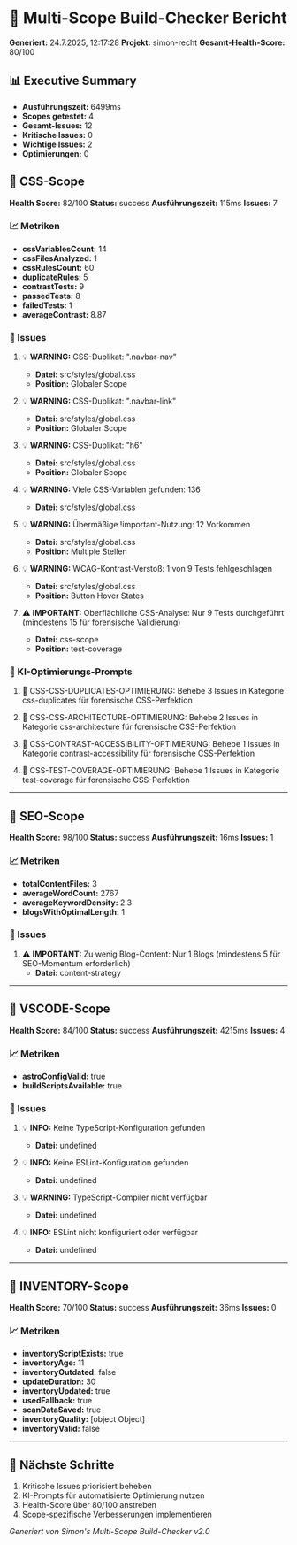 # 🚀 Multi-Scope Build-Checker Bericht

**Generiert:** 24.7.2025, 12:17:28
**Projekt:** simon-recht
**Gesamt-Health-Score:** 80/100

## 📊 Executive Summary

- **Ausführungszeit:** 6499ms
- **Scopes getestet:** 4
- **Gesamt-Issues:** 12
- **Kritische Issues:** 0
- **Wichtige Issues:** 2
- **Optimierungen:** 0

## 🎯 CSS-Scope

**Health Score:** 82/100
**Status:** success
**Ausführungszeit:** 115ms
**Issues:** 7

### 📈 Metriken

- **cssVariablesCount:** 14
- **cssFilesAnalyzed:** 1
- **cssRulesCount:** 60
- **duplicateRules:** 5
- **contrastTests:** 9
- **passedTests:** 8
- **failedTests:** 1
- **averageContrast:** 8.87

### 🚨 Issues

1. 💡 **WARNING:** CSS-Duplikat: ".navbar-nav"
   - **Datei:** src/styles/global.css
   - **Position:** Globaler Scope

2. 💡 **WARNING:** CSS-Duplikat: ".navbar-link"
   - **Datei:** src/styles/global.css
   - **Position:** Globaler Scope

3. 💡 **WARNING:** CSS-Duplikat: "h6"
   - **Datei:** src/styles/global.css
   - **Position:** Globaler Scope

4. 💡 **WARNING:** Viele CSS-Variablen gefunden: 136
   - **Datei:** src/styles/global.css

5. 💡 **WARNING:** Übermäßige !important-Nutzung: 12 Vorkommen
   - **Datei:** src/styles/global.css
   - **Position:** Multiple Stellen

6. 💡 **WARNING:** WCAG-Kontrast-Verstoß: 1 von 9 Tests fehlgeschlagen
   - **Datei:** src/styles/global.css
   - **Position:** Button Hover States

7. ⚠️ **IMPORTANT:** Oberflächliche CSS-Analyse: Nur 9 Tests durchgeführt (mindestens 15 für forensische Validierung)
   - **Datei:** css-scope
   - **Position:** test-coverage

### 🤖 KI-Optimierungs-Prompts

1. 🎨 CSS-CSS-DUPLICATES-OPTIMIERUNG: Behebe 3 Issues in Kategorie css-duplicates für forensische CSS-Perfektion

2. 🎨 CSS-CSS-ARCHITECTURE-OPTIMIERUNG: Behebe 2 Issues in Kategorie css-architecture für forensische CSS-Perfektion

3. 🎨 CSS-CONTRAST-ACCESSIBILITY-OPTIMIERUNG: Behebe 1 Issues in Kategorie contrast-accessibility für forensische CSS-Perfektion

4. 🎨 CSS-TEST-COVERAGE-OPTIMIERUNG: Behebe 1 Issues in Kategorie test-coverage für forensische CSS-Perfektion

---

## 🎯 SEO-Scope

**Health Score:** 98/100
**Status:** success
**Ausführungszeit:** 16ms
**Issues:** 1

### 📈 Metriken

- **totalContentFiles:** 3
- **averageWordCount:** 2767
- **averageKeywordDensity:** 2.3
- **blogsWithOptimalLength:** 1

### 🚨 Issues

1. ⚠️ **IMPORTANT:** Zu wenig Blog-Content: Nur 1 Blogs (mindestens 5 für SEO-Momentum erforderlich)
   - **Datei:** content-strategy

---

## 🎯 VSCODE-Scope

**Health Score:** 84/100
**Status:** success
**Ausführungszeit:** 4215ms
**Issues:** 4

### 📈 Metriken

- **astroConfigValid:** true
- **buildScriptsAvailable:** true

### 🚨 Issues

1. 💡 **INFO:** Keine TypeScript-Konfiguration gefunden
   - **Datei:** undefined

2. 💡 **INFO:** Keine ESLint-Konfiguration gefunden
   - **Datei:** undefined

3. 💡 **WARNING:** TypeScript-Compiler nicht verfügbar
   - **Datei:** undefined

4. 💡 **INFO:** ESLint nicht konfiguriert oder verfügbar
   - **Datei:** undefined

---

## 🎯 INVENTORY-Scope

**Health Score:** 70/100
**Status:** success
**Ausführungszeit:** 36ms
**Issues:** 0

### 📈 Metriken

- **inventoryScriptExists:** true
- **inventoryAge:** 11
- **inventoryOutdated:** false
- **updateDuration:** 30
- **inventoryUpdated:** true
- **usedFallback:** true
- **scanDataSaved:** true
- **inventoryQuality:** [object Object]
- **inventoryValid:** false

---

## 🔗 Nächste Schritte

1. Kritische Issues priorisiert beheben
2. KI-Prompts für automatisierte Optimierung nutzen
3. Health-Score über 80/100 anstreben
4. Scope-spezifische Verbesserungen implementieren

*Generiert von Simon's Multi-Scope Build-Checker v2.0*
